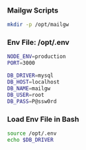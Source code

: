 ### Mailgw Scripts

```bash
mkdir -p /opt/mailgw
```

### Env File: /opt/.env

```bash
NODE_ENV=production
PORT=3000

DB_DRIVER=mysql
DB_HOST=localhost
DB_NAME=mailgw
DB_USER=root
DB_PASS=P@ssw0rd
```

### Load Env File in Bash

```bash
source /opt/.env
echo $DB_DRIVER
```
